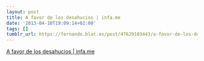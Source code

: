 ```yaml
---
layout: post
title: A favor de los desahucios | infa.me
date: '2013-04-10T19:09:14+02:00'
tags: []
tumblr_url: https://fernando.blat.es/post/47629103443/a-favor-de-los-desahucios-infame
---
```

[A favor de los desahucios | infa.me](http://infa.me/a-favor-de-los-desahucios/)  
